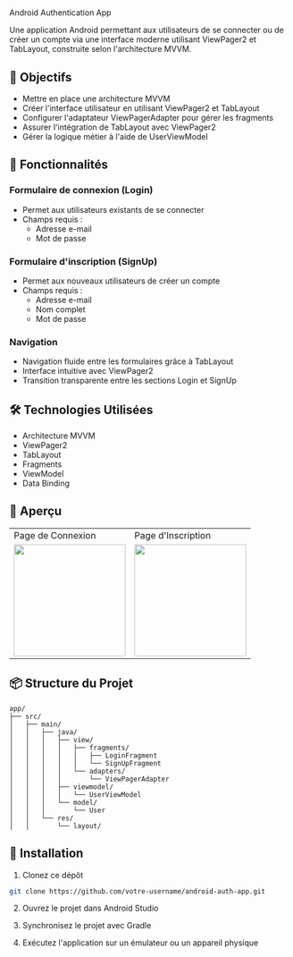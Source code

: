#                    
                      
                      
                      
                      
                      
                      
                      
                      
                      
                      
   Android Authentication App

Une application Android permettant aux utilisateurs de se connecter ou de créer un compte via une interface moderne utilisant ViewPager2 et TabLayout, construite selon l'architecture MVVM.

## 🎯 Objectifs

- Mettre en place une architecture MVVM
- Créer l'interface utilisateur en utilisant ViewPager2 et TabLayout
- Configurer l'adaptateur ViewPagerAdapter pour gérer les fragments
- Assurer l'intégration de TabLayout avec ViewPager2
- Gérer la logique métier à l'aide de UserViewModel

## 📱 Fonctionnalités

### Formulaire de connexion (Login)
- Permet aux utilisateurs existants de se connecter
- Champs requis :
  - Adresse e-mail
  - Mot de passe

### Formulaire d'inscription (SignUp)
- Permet aux nouveaux utilisateurs de créer un compte
- Champs requis :
  - Adresse e-mail
  - Nom complet
  - Mot de passe

### Navigation
- Navigation fluide entre les formulaires grâce à TabLayout
- Interface intuitive avec ViewPager2
- Transition transparente entre les sections Login et SignUp

## 🛠 Technologies Utilisées

- Architecture MVVM
- ViewPager2
- TabLayout
- Fragments
- ViewModel
- Data Binding

## 📸 Aperçu

<table>
  <tr>
    <td>Page de Connexion</td>
    <td>Page d'Inscription</td>
  </tr>
  <tr>
    <td><img src="assets/login_screen.png" width="200"/></td>
    <td><img src="assets/register_screen.png" width="200"/></td>
  </tr>
</table>

## 📦 Structure du Projet

```
app/
├── src/
│   ├── main/
│   │   ├── java/
│   │   │   ├── view/
│   │   │   │   ├── fragments/
│   │   │   │   │   ├── LoginFragment
│   │   │   │   │   └── SignUpFragment
│   │   │   │   └── adapters/
│   │   │   │       └── ViewPagerAdapter
│   │   │   ├── viewmodel/
│   │   │   │   └── UserViewModel
│   │   │   └── model/
│   │   │       └── User
│   │   └── res/
│   │       └── layout/
```

## 🚀 Installation

1. Clonez ce dépôt
```bash
git clone https://github.com/votre-username/android-auth-app.git
```

2. Ouvrez le projet dans Android Studio

3. Synchronisez le projet avec Gradle

4. Exécutez l'application sur un émulateur ou un appareil physique
                    
  
